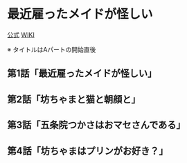 # 最近雇ったメイドが怪しい

[公式](https://maid-ga-ayashii.com/) 
[WIKI](https://ja.wikipedia.org/wiki/%E6%9C%80%E8%BF%91%E9%9B%87%E3%81%A3%E3%81%9F%E3%83%A1%E3%82%A4%E3%83%89%E3%81%8C%E6%80%AA%E3%81%97%E3%81%84) 

※ タイトルはAパートの開始直後

## 第1話「最近雇ったメイドが怪しい」

## 第2話「坊ちゃまと猫と朝顔と」

## 第3話「五条院つかさはおマセさんである」

## 第4話「坊ちゃまはプリンがお好き？」
